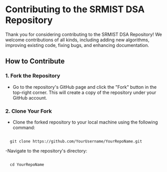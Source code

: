 # Contributing to the SRMIST DSA Repository

Thank you for considering contributing to the SRMIST DSA Repository! We welcome contributions of all kinds, including adding new algorithms, improving existing code, fixing bugs, and enhancing documentation.

## How to Contribute

### 1. Fork the Repository
- Go to the repository's GitHub page and click the "Fork" button in the top-right corner. This will create a copy of the repository under your GitHub account.

### 2. Clone Your Fork
- Clone the forked repository to your local machine using the following command:
```

  git clone https://github.com/YourUsername/YourRepoName.git

```
-Navigate to the repository's directory:
```

  cd YourRepoName

```


